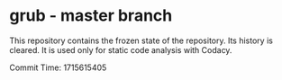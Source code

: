 # grub - master branch

This repository contains the frozen state of the repository.
Its history is cleared. It is used only for static code
analysis with Codacy.

Commit Time: 1715615405